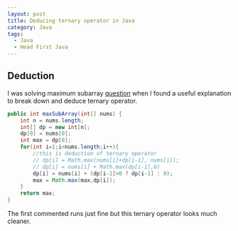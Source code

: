 ```yaml
---
layout: post
title: Deducing ternary operator in Java
category: Java
tags:
  - Java
  - Head First Java
---
```

## Deduction
I was solving maximum subarray [question](https://leetcode.com/problems/maximum-subarray/description/)
when I found a useful explanation to break down and deduce
ternary operator.

```java
public int maxSubArray(int[] nums) {
    int n = nums.length;
    int[] dp = new int[n];
    dp[0] = nums[0];
    int max = dp[0];
    for(int i=1;i<nums.length;i++){
        //this is deduction of ternary operator
        // dp[i] = Math.max(nums[i]+dp[i-1], nums[i]);
        // dp[i] = nums[i] + Math.max(dp[i-1],0)
        dp[i] = nums[i] + (dp[i-1]>0 ? dp[i-1] : 0);
        max = Math.max(max,dp[i]);
    }
    return max;
}
```

The first commented runs just fine but this ternary operator
looks much cleaner.
